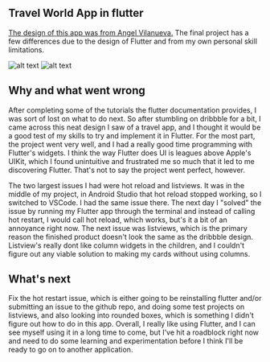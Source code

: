 ## Travel World App in flutter
[The design of this app was from Angel Vilanueva.](https://dribbble.com/shots/5871490-Travel-World-App) The final project has a few differences due to the design of Flutter and from my own personal skill limitations.

![alt text](https://i.imgur.com/DdEsVcG.jpg "Landing Page") ![alt text](https://i.imgur.com/yMalLdy.png "Home Page")


## Why and what went wrong
After completing some of the tutorials the flutter documentation provides, I was sort of lost on what to do next. So after stumbling on dribbble for a bit, I came across this neat design I saw of a travel app, and I thought it would be a good test of my skills to try and implement it in Flutter. For the most part, the project went very well, and I had a really good time programming with Flutter's widgets. I think the way Flutter does UI is leagues above Apple's UIKit, which I found unintuitive and frustrated me so much that it led to me discovering Flutter. That's not to say the project went perfect, however.

The two largest issues I had were hot reload and listviews. It was in the middle of my project, in Android Studio that hot reload stopped working, so I switched to VSCode. I had the same issue there. The next day I "solved" the issue by running my Flutter app through the terminal and instead of calling hot restart, I would call hot reload, which works, but's it a bit of an annoyance right now. The next issue was listviews, which is the primary reason the finished product doesn't look the same as the dribbble design. Listview's really dont like column widgets in the children, and I couldn't figure out any viable solution to making my cards without using columns. 

## What's next
Fix the hot restart issue, which is either going to be reinstalling flutter and/or submitting an issue to the github repo, and doing some test projects on listviews, and also looking into rounded boxes, which is something I didn't figure out how to do in this app. Overall, I really like using Flutter, and I can see myself using it in a long time to come, but I've hit a roadblock right now and need to do some learning and experimentation before I think I'll be ready to go on to another application.
